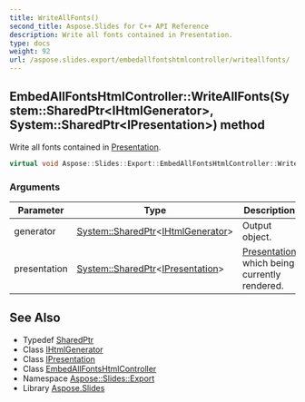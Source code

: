 ```yaml
---
title: WriteAllFonts()
second_title: Aspose.Slides for C++ API Reference
description: Write all fonts contained in Presentation.
type: docs
weight: 92
url: /aspose.slides.export/embedallfontshtmlcontroller/writeallfonts/
---
```

## EmbedAllFontsHtmlController::WriteAllFonts(System::SharedPtr\<IHtmlGenerator\>, System::SharedPtr\<IPresentation\>) method


Write all fonts contained in [Presentation](../../../aspose.slides/presentation/).

```cpp
virtual void Aspose::Slides::Export::EmbedAllFontsHtmlController::WriteAllFonts(System::SharedPtr<IHtmlGenerator> generator, System::SharedPtr<IPresentation> presentation)
```


### Arguments

| Parameter | Type | Description |
| --- | --- | --- |
| generator | [System::SharedPtr](../../../system/sharedptr/)\<[IHtmlGenerator](../../ihtmlgenerator/)\> | Output object. |
| presentation | [System::SharedPtr](../../../system/sharedptr/)\<[IPresentation](../../../aspose.slides/ipresentation/)\> | [Presentation](../../../aspose.slides/presentation/) which being currently rendered. |

## See Also

* Typedef [SharedPtr](../../../system/sharedptr/)
* Class [IHtmlGenerator](../../ihtmlgenerator/)
* Class [IPresentation](../../../aspose.slides/ipresentation/)
* Class [EmbedAllFontsHtmlController](../)
* Namespace [Aspose::Slides::Export](../../)
* Library [Aspose.Slides](../../../)